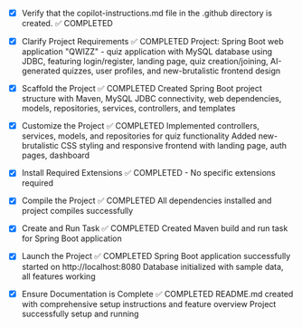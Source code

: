 <!-- Use this file to provide workspace-specific custom instructions to Copilot. For more details, visit https://code.visualstudio.com/docs/copilot/copilot-customization#_use-a-githubcopilotinstructionsmd-file -->
- [x] Verify that the copilot-instructions.md file in the .github directory is created. ✅ COMPLETED

- [x] Clarify Project Requirements ✅ COMPLETED
	Project: Spring Boot web application "QWIZZ" - quiz application with MySQL database using JDBC, featuring login/register, landing page, quiz creation/joining, AI-generated quizzes, user profiles, and new-brutalistic frontend design

- [x] Scaffold the Project ✅ COMPLETED
	Created Spring Boot project structure with Maven, MySQL JDBC connectivity, web dependencies, models, repositories, services, controllers, and templates

- [x] Customize the Project ✅ COMPLETED
	Implemented controllers, services, models, and repositories for quiz functionality
	Added new-brutalistic CSS styling and responsive frontend with landing page, auth pages, dashboard

- [x] Install Required Extensions ✅ COMPLETED - No specific extensions required

- [x] Compile the Project ✅ COMPLETED
	All dependencies installed and project compiles successfully

- [x] Create and Run Task ✅ COMPLETED
	Created Maven build and run task for Spring Boot application

- [x] Launch the Project ✅ COMPLETED
	Spring Boot application successfully started on http://localhost:8080
	Database initialized with sample data, all features working

- [x] Ensure Documentation is Complete ✅ COMPLETED
	README.md created with comprehensive setup instructions and feature overview
	Project successfully setup and running

